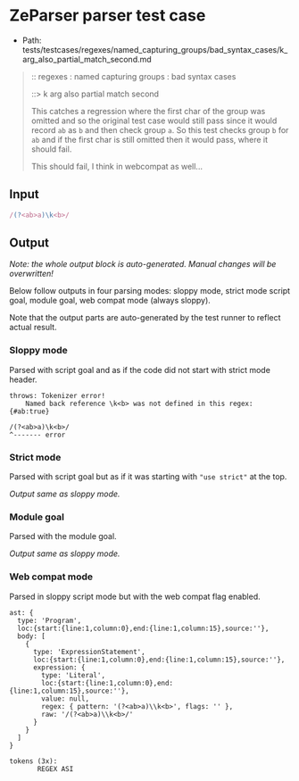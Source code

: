 # ZeParser parser test case

- Path: tests/testcases/regexes/named_capturing_groups/bad_syntax_cases/k_arg_also_partial_match_second.md

> :: regexes : named capturing groups : bad syntax cases
>
> ::> k arg also partial match second
>
> This catches a regression where the first char of the group was omitted and so the original test case would still pass since it would record `ab` as `b` and then check group `a`. So this test checks group `b` for `ab` and if the first char is still omitted then it would pass, where it should fail.
>
> This should fail, I think in webcompat as well...

## Input

`````js
/(?<ab>a)\k<b>/
`````

## Output

_Note: the whole output block is auto-generated. Manual changes will be overwritten!_

Below follow outputs in four parsing modes: sloppy mode, strict mode script goal, module goal, web compat mode (always sloppy).

Note that the output parts are auto-generated by the test runner to reflect actual result.

### Sloppy mode

Parsed with script goal and as if the code did not start with strict mode header.

`````
throws: Tokenizer error!
    Named back reference \k<b> was not defined in this regex: {#ab:true}

/(?<ab>a)\k<b>/
^------- error
`````

### Strict mode

Parsed with script goal but as if it was starting with `"use strict"` at the top.

_Output same as sloppy mode._

### Module goal

Parsed with the module goal.

_Output same as sloppy mode._

### Web compat mode

Parsed in sloppy script mode but with the web compat flag enabled.

`````
ast: {
  type: 'Program',
  loc:{start:{line:1,column:0},end:{line:1,column:15},source:''},
  body: [
    {
      type: 'ExpressionStatement',
      loc:{start:{line:1,column:0},end:{line:1,column:15},source:''},
      expression: {
        type: 'Literal',
        loc:{start:{line:1,column:0},end:{line:1,column:15},source:''},
        value: null,
        regex: { pattern: '(?<ab>a)\\k<b>', flags: '' },
        raw: '/(?<ab>a)\\k<b>/'
      }
    }
  ]
}

tokens (3x):
       REGEX ASI
`````

